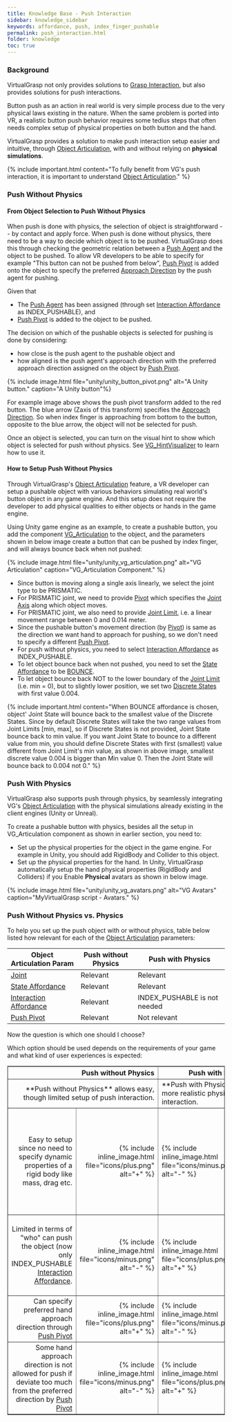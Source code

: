 ```yaml
---
title: Knowledge Base - Push Interaction
sidebar: knowledge_sidebar
keywords: affordance, push, index_finger_pushable
permalink: push_interaction.html
folder: knowledge
toc: true
---
```


### Background

VirtualGrasp not only provides solutions to [Grasp Interaction](grasp_interaction.html#grasp-interaction), 
but also provides solutions for push interactions.

Button push as an action in real world is very simple process due to the very physical laws existing in the nature. 
When the same problem is ported into VR, a realistic button push behavior requires some tedius steps that often needs complex setup of physical properties on 
both button and the hand.

VirtualGrasp provides a solution to make push interaction setup easier and intuitive, through [Object Articulation](object_articulation.html#object-articulation), with and without relying on **physical simulations**.

{% include important.html content="To fully benefit from VG's push interaction, it is important to understand [Object Articulation](object_articulation.html#object-articulation)." %}


### Push Without Physics

#### From Object Selection to Push Without Physics

When push is done with physics, the selection of object is straightforward -- by contact and apply force. 
When push is done without physics, there need to be a way to decide which object is to be pushed. 
VirtualGrasp does this through checking the geometric relation between a 
<a href="#" data-toggle="tooltip" data-original-title="{{site.data.glossary.PushAgent}}">Push Agent</a>
and the object to be pushed. 
To allow VR developers to be able to specify for example "This button can not be pushed from below", 
<a href="#" data-toggle="tooltip" data-original-title="{{site.data.glossary.PushPivot}}">Push Pivot</a> is added
onto the object to specify the preferred <a href="#" data-toggle="tooltip" data-original-title="{{site.data.glossary.ApproachDirection}}">Approach Direction</a> 
by the push agent for pushing. 

Given that
* The <a href="#" data-toggle="tooltip" data-original-title="{{site.data.glossary.PushAgent}}">Push Agent</a> has been assigned 
(through set <a href="#" data-toggle="tooltip" data-original-title="{{site.data.glossary.InteractionAffordance}}">Interaction Affordance</a> as INDEX_PUSHABLE),
and
* <a href="#" data-toggle="tooltip" data-original-title="{{site.data.glossary.PushPivot}}">Push Pivot</a> is added to the object to be pushed. 

The decision on which of the pushable objects is selected for pushing is done by considering:
* how close is the push agent to the pushable object
and
* how aligned is the push agent's approach direction with the preferred approach direction assigned on the object by 
<a href="#" data-toggle="tooltip" data-original-title="{{site.data.glossary.PushPivot}}">Push Pivot</a>. 

{% include image.html file="unity/unity_button_pivot.png" alt="A Unity button." caption="A Unity button"%}

For example image above shows the push pivot transform added to the red button. The blue arrow (Zaxis of this transform) specifies
the <a href="#" data-toggle="tooltip" data-original-title="{{site.data.glossary.ApproachDirection}}">Approach Direction</a>. 
So when index finger is approaching from bottom to the button, opposite to the blue arrow, the object will not be selected for push.


Once an object is selected, you can turn on the visual hint to show which object is selected for push without physics. 
See [VG_HintVisualizer](unity_component_vghintvisualizer.html#unity-component-vghintvisualizer) to learn how to use it.

#### How to Setup Push Without Physics

Through VirtualGrasp's [Object Articulation](object_articulation.html#object-articulation) feature, a VR developer can setup a pushable object with various behaviors 
simulating real world's button object in any game engine. And this setup does not require the developer to add physical qualities to either objects or hands in the game engine. 

Using Unity game engine as an example, to create a pushable button, 
you add the component [VG_Articulation](unity_component_vgarticulation.html#unity-component-vgarticulation) to the object, 
and the parameters shown in below image create a button that can be pushed by index finger, and will always bounce back when not pushed:

{% include image.html file="unity/unity_vg_articulation.png" alt="VG Articulation" caption="VG_Articulation Component." %}

* Since button is moving along a single axis linearly, we select the joint type to be PRISMATIC.
* For PRISMATIC joint, we need to provide <a href="#" data-toggle="tooltip" data-original-title="{{site.data.glossary.Pivot}}">Pivot</a> which specifies the <a href="#" data-toggle="tooltip" data-original-title="{{site.data.glossary.JointAxis}}">Joint Axis</a> along which object moves.
* For PRISMATIC joint, we also need to provide <a href="#" data-toggle="tooltip" data-original-title="{{site.data.glossary.JointLimit}}">Joint Limit</a>, i.e. a linear movement range between 0 and 0.014 meter. 
* Since the pushable button's movement direction (by <a href="#" data-toggle="tooltip" data-original-title="{{site.data.glossary.Pivot}}">Pivot</a>) is same as the direction we want hand to approach for pushing, so we don't need to specify 
a different <a href="#" data-toggle="tooltip" data-original-title="{{site.data.glossary.PushPivot}}">Push Pivot</a>.
* For push without physics, you need to select <a href="#" data-toggle="tooltip" data-original-title="{{site.data.glossary.InteractionAffordance}}">Interaction Affordance</a> as INDEX_PUSHABLE.
* To let object bounce back when not pushed, you need to set the <a href="#" data-toggle="tooltip" data-original-title="{{site.data.glossary.StateAffordance}}">State Affordance</a>
 to be <a href="#" data-toggle="tooltip" data-original-title="{{site.data.glossary.Bounce}}">BOUNCE</a>. 
* To let object bounce back NOT to the lower boundary of the <a href="#" data-toggle="tooltip" data-original-title="{{site.data.glossary.JointLimit}}">Joint Limit</a> 
(i.e. min = 0), but to slightly lower position, we set two <a href="#" data-toggle="tooltip" data-original-title="{{site.data.glossary.DiscreteStates}}">Discrete States</a> with first value 0.004.


{% include important.html content="When BOUNCE affordance is chosen, object' Joint State will bounce back to the smallest value of the Discrete States.
Since by default Discrete States will take the two range values from Joint Limits [min, max], so if Discrete States is not provided, Joint State bounce back to min value. 
If you want Joint State to bounce to a different value from min, you should define Discrete States with first (smallest) value different from Joint Limit's min value, 
as shown in above image, smallest discrete value 0.004 is bigger than Min value 0. Then the Joint State will bounce back to 0.004 not 0." %}



### Push With Physics

VirtualGrasp also supports push through physics, by seamlessly integrating VG's [Object Articulation](object_articulation.html#object-articulation) with the physical simulations already existing 
in the client engines (Unity or Unreal). 

To create a pushable button with physics, besides all the setup in VG_Articulation component as shown in earlier section, you need to:
* Set up the physical properties for the object in the game engine. For example in Unity, you should add RigidBody and Collider to this object. 
* Set up the physical properties for the hand. In Unity, VirtualGrasp automatically setup the hand physical properties (RigidBody and Colliders) if you Enable **Physical** avatars as shown in below image. 

{% include image.html file="unity/unity_vg_avatars.png" alt="VG Avatars" caption="MyVirtualGrasp script - Avatars." %}

### Push Without Physics vs. Physics

To help you set up the push object with or without physics, 
 table below listed how relevant for each of the [Object Articulation](object_articulation.html#object-articulation) parameters:
 
| Object Articulation Param | Push without Physics | Push with Physics |
|-------|--------|---------|
| <a href="#" data-toggle="tooltip" data-original-title="{{site.data.glossary.Joint}}">Joint</a> | Relevant | Relevant | 
| <a href="#" data-toggle="tooltip" data-original-title="{{site.data.glossary.StateAffordance}}">State Affordance</a>| Relevant | Relevant | 
| <a href="#" data-toggle="tooltip" data-original-title="{{site.data.glossary.InteractionAffordance}}">Interaction Affordance</a> | Relevant | INDEX_PUSHABLE is not needed | 
| <a href="#" data-toggle="tooltip" data-original-title="{{site.data.glossary.PushPivot}}">Push Pivot</a> | Relevant | Not relevant  | 

Now the question is which one should I choose? 

Which option should be used depends on the requirements of your game and what kind of user experiences is expected:

<table border="1">
<colgroup>
<col width="40%" />
<col width="10%" />
<col width="10%" />
<col width="40%" />
</colgroup>
<thead>
<tr class="header">
<th colspan="2" style="text-align: right">Push without Physics</th>
<th colspan="2">Push with Physics</th>
</tr>
</thead>
<tbody>
<tr>
<td markdown="span" colspan="2" style="text-align: right">
**Push without Physics** allows easy, though limited setup of push interaction.<!-- While full baking is needed, it only uses grasp baking results during runtime.are created by a limited set of grasps around an object depending on a pre-baked grasp database.--></td>
<td markdown="span" colspan="2">**Push with Physics** allows more realistic physics-based push interaction.<!--While full baking is currently enabled (so one can switch between static and dynamic grasping per object), it only uses shape baking results. --><!--are unlimited grasps that are generated during runtime.--></td>
</tr>
<tr>
<td markdown="span" style="text-align: right">Easy to setup since no need to specify dynamic properties of a rigid body like mass, drag etc.</td>
<td markdown="span" style="text-align: right">{% include inline_image.html file="icons/plus.png" alt="+" %}</td>
<td markdown="span">{% include inline_image.html file="icons/minus.png" alt="-" %}</td>
<td markdown="span">Need careful selection of dynamic properties since they influence how object react to push</td>
</tr>
<tr>
<td markdown="span" style="text-align: right">Limited in terms of "who" can push the object (now only INDEX_PUSHABLE <a href="#" data-toggle="tooltip" data-original-title="{{site.data.glossary.InteractionAffordance}}">Interaction Affordance</a>.</td>
<td markdown="span" style="text-align: right">{% include inline_image.html file="icons/minus.png" alt="-" %}</td>
<td markdown="span">{% include inline_image.html file="icons/plus.png" alt="+" %}</td>
<td markdown="span">Anything with RigidBody and Collider can push since it is physics-based.</td>
</tr>
<tr>
<td markdown="span" style="text-align: right">Can specify preferred hand approach direction through <a href="#" data-toggle="tooltip" data-original-title="{{site.data.glossary.PushPivot}}">Push Pivot</a>  </td>
<td markdown="span" style="text-align: right">{% include inline_image.html file="icons/plus.png" alt="+" %}</td>
<td markdown="span">{% include inline_image.html file="icons/minus.png" alt="-" %}</td>
<td markdown="span">Can not specify preferred hand direction. </td>
</tr>
<tr>
<td markdown="span" style="text-align: right">Some hand approach direction is not allowed for push if deviate too much from the preferred direction by <a href="#" data-toggle="tooltip" data-original-title="{{site.data.glossary.PushPivot}}">Push Pivot</a> </td>
<td markdown="span" style="text-align: right">{% include inline_image.html file="icons/minus.png" alt="-" %}</td>
<td markdown="span">{% include inline_image.html file="icons/plus.png" alt="+" %}</td>
<td markdown="span">Object can be pushed from any direction since it is physics-based.</td>
</tr>
</tbody>
</table>


